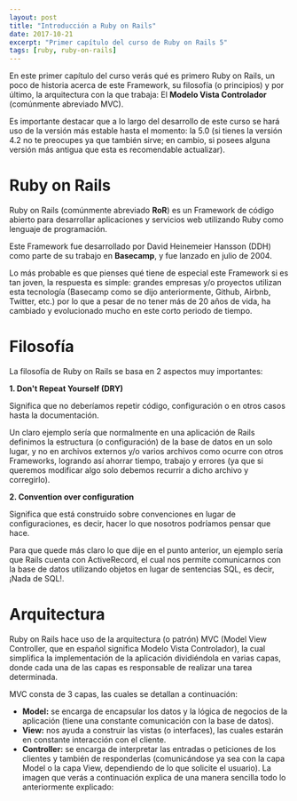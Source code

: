 ```yaml
---
layout: post
title: "Introducción a Ruby on Rails"
date: 2017-10-21
excerpt: "Primer capítulo del curso de Ruby on Rails 5"
tags: [ruby, ruby-on-rails]
---
```


En este primer capítulo del curso verás qué es primero Ruby on Rails, un poco de historia acerca de este Framework, su filosofía (o principios) y por último, la arquitectura con la que trabaja: El **Modelo Vista Controlador** (comúnmente abreviado MVC).

Es importante destacar que a lo largo del desarrollo de este curso se hará uso de la versión más estable hasta el momento: la 5.0 (si tienes la versión 4.2 no te preocupes ya que también sirve; en cambio, si posees alguna versión más antigua que esta es recomendable actualizar).

# Ruby on Rails

Ruby on Rails (comúnmente abreviado **RoR**) es un Framework de código abierto para desarrollar aplicaciones y servicios web utilizando Ruby como lenguaje de programación.

Este Framework fue desarrollado por David Heinemeier Hansson (DDH) como parte de su trabajo en **Basecamp**, y fue lanzado en julio de 2004.

Lo más probable es que pienses qué tiene de especial este Framework si es tan joven, la respuesta es simple: grandes empresas y/o proyectos utilizan esta tecnología (Basecamp como se dijo anteriormente, Github, Airbnb, Twitter, etc.) por lo que a pesar de no tener más de 20 años de vida, ha cambiado y evolucionado mucho en este corto periodo de tiempo.

# Filosofía

La filosofía de Ruby on Rails se basa en 2 aspectos muy importantes:

**1. Don't Repeat Yourself (DRY)**

Significa que no deberíamos repetir código, configuración o en otros casos hasta la documentación.

Un claro ejemplo sería que normalmente en una aplicación de Rails definimos la estructura (o configuración) de la base de datos en un solo lugar, y no en archivos externos y/o varios archivos como ocurre con otros Frameworks, logrando así ahorrar tiempo, trabajo y errores (ya que si queremos modificar algo solo debemos recurrir a dicho archivo y corregirlo).

**2. Convention over configuration**

Significa que está construido sobre convenciones en lugar de configuraciones, es decir, hacer lo que nosotros podríamos pensar que hace.

Para que quede más claro lo que dije en el punto anterior, un ejemplo sería que Rails cuenta con ActiveRecord, el cual nos permite comunicarnos con la base de datos utilizando objetos en lugar de sentencias SQL, es decir, ¡Nada de SQL!.

# Arquitectura

Ruby on Rails hace uso de la arquitectura (o patrón) MVC (Model View Controller, que en español significa Modelo Vista Controlador), la cual simplifica la implementación de la aplicación dividiéndola en varias capas, donde cada una de las capas es responsable de realizar una tarea determinada.

MVC consta de 3 capas, las cuales se detallan a continuación:

* **Model:** se encarga de encapsular los datos y la lógica de negocios de la aplicación (tiene una constante comunicación con la base de datos).
* **View:** nos ayuda a construir las vistas (o interfaces), las cuales estarán en constante interacción con el cliente.
* **Controller:** se encarga de interpretar las entradas o peticiones de los clientes y también de responderlas (comunicándose ya sea con la capa Model o la capa View, dependiendo de lo que solicite el usuario).
La imagen que verás a continuación explica de una manera sencilla todo lo anteriormente explicado:
